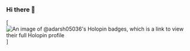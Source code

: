 ### Hi there 👋
[![An image of @adarsh05036's Holopin badges, which is a link to view their full Holopin profile](https://holopin.me/adarsh05036)]

<!--
**Adarsh0503/Adarsh0503** is a ✨ _special_ ✨ repository because its `README.md` (this file) appears on your GitHub profile.
[![An image of @adarsh05036's Holopin badges, which is a link to view their full Holopin profile](https://holopin.me/adarsh05036)]

Here are some ideas to get you started:

- 🔭 I’m currently working on ...
- 🌱 I’m currently learning ...
- 👯 I’m looking to collaborate on ...
- 🤔 I’m looking for help with ...
- 💬 Ask me about ...
- 📫 How to reach me: ...
- 😄 Pronouns: ...
- ⚡ Fun fact: ...
-->

